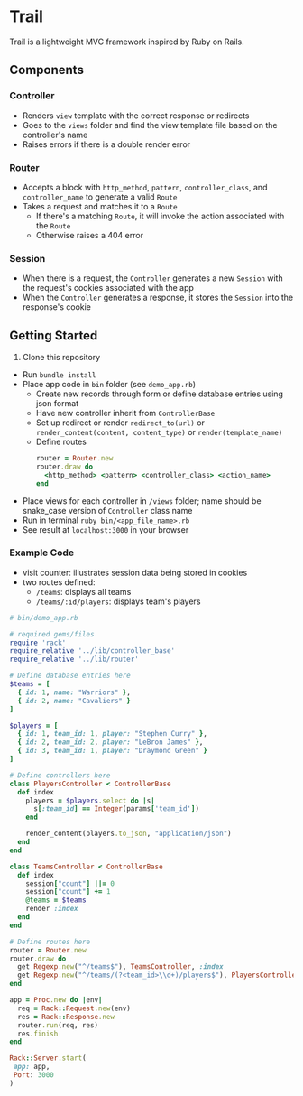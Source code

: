 # Trail

Trail is a lightweight MVC framework inspired by Ruby on Rails.

## Components

### Controller
- Renders `view` template with the correct response or redirects
- Goes to the `views` folder and find the view template file based on the controller's name
- Raises errors if there is a double render error

### Router
  - Accepts a block with `http_method`, `pattern`, `controller_class`, and `controller_name` to generate a valid `Route`
  - Takes a request and matches it to a `Route`
    - If there's a matching `Route`, it will invoke the action associated with the `Route`
    - Otherwise raises a 404 error

### Session
  - When there is a request, the `Controller` generates a new `Session` with the request's cookies associated with the app
  - When the `Controller` generates a response, it stores the `Session` into the response's cookie

## Getting Started

1. Clone this repository
- Run `bundle install`
- Place app code in `bin` folder (see `demo_app.rb`)
  - Create new records through form or define database entries using json format
  - Have new controller inherit from `ControllerBase`
  - Set up redirect or render `redirect_to(url)` or `render_content(content, content_type)` or `render(template_name)`
  - Define routes
    ```ruby
    router = Router.new
    router.draw do
      <http_method> <pattern> <controller_class> <action_name>
    end
    ```
- Place views for each controller in `/views` folder; name should be snake_case version of `Controller` class name
- Run in terminal `ruby bin/<app_file_name>.rb`
- See result at `localhost:3000` in your browser

### Example Code

- visit counter: illustrates session data being stored in cookies
- two routes defined:
  - `/teams`: displays all teams
  - `/teams/:id/players`: displays team's players


```ruby
# bin/demo_app.rb

# required gems/files
require 'rack'
require_relative '../lib/controller_base'
require_relative '../lib/router'

# Define database entries here
$teams = [
  { id: 1, name: "Warriors" },
  { id: 2, name: "Cavaliers" }
]

$players = [
  { id: 1, team_id: 1, player: "Stephen Curry" },
  { id: 2, team_id: 2, player: "LeBron James" },
  { id: 3, team_id: 1, player: "Draymond Green" }
]

# Define controllers here
class PlayersController < ControllerBase
  def index
    players = $players.select do |s|
      s[:team_id] == Integer(params['team_id'])
    end

    render_content(players.to_json, "application/json")
  end
end

class TeamsController < ControllerBase
  def index
    session["count"] ||= 0
    session["count"] += 1
    @teams = $teams
    render :index
  end
end

# Define routes here
router = Router.new
router.draw do
  get Regexp.new("^/teams$"), TeamsController, :index
  get Regexp.new("^/teams/(?<team_id>\\d+)/players$"), PlayersController, :index
end

app = Proc.new do |env|
  req = Rack::Request.new(env)
  res = Rack::Response.new
  router.run(req, res)
  res.finish
end

Rack::Server.start(
 app: app,
 Port: 3000
)
```
